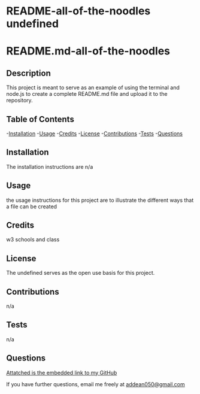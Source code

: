 # README-all-of-the-noodles undefined
# README.md-all-of-the-noodles

## Description

This project is meant to serve as an example of using the terminal and node.js to create a complete  README.md file and upload it to the repository. 

## Table of Contents

-[Installation](#installation)
-[Usage](#usage)
-[Credits](#credits)
-[License](#license)
-[Contributions](#contributions)
-[Tests](#tests)
-[Questions](#questions)

## Installation
The installation instructions are n/a
## Usage
the usage instructions for this project are to illustrate the different ways that a file can be created
## Credits
w3 schools and class
## License
The undefined serves as the open use basis for this project.
## Contributions
n/a
## Tests
n/a
## Questions
[Attatched is the embedded link to my GitHub](https://github.com/undefined)

If you have further questions, email me freely at addean050@gmail.com 
